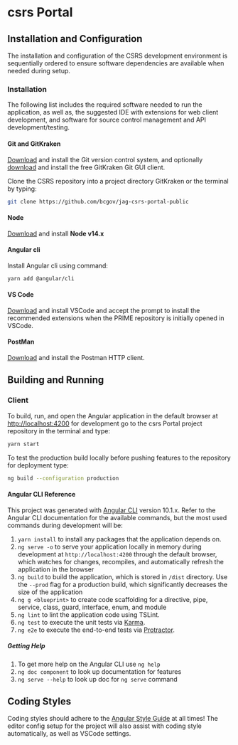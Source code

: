 # csrs Portal

## Installation and Configuration

The installation and configuration of the CSRS development environment is sequentially ordered to ensure software dependencies are available when needed during setup.

### Installation

The following list includes the required software needed to run the application, as well as, the suggested IDE with extensions for web client development, and software for source control management and API development/testing.

#### Git and GitKraken

[Download](https://git-scm.com/downloads) and install the Git version control system, and optionally [download](https://www.gitkraken.com) and install the free GitKraken Git GUI client.

Clone the CSRS repository into a project directory GitKraken or the terminal by typing:

```bash
git clone https://github.com/bcgov/jag-csrs-portal-public
```

#### Node

[Download](https://nodejs.org/en/) and install **Node v14.x**

#### Angular cli

Install Angular cli using command:

```bash
yarn add @angular/cli
```

#### VS Code

[Download](https://code.visualstudio.com/) and install VSCode and accept the prompt to install the recommended extensions when the PRIME repository is initially opened in VSCode.

#### PostMan

[Download](https://www.getpostman.com/apps) and install the Postman HTTP client.

## Building and Running

### Client

To build, run, and open the Angular application in the default browser at <http://localhost:4200> for development go to the csrs Portal project repository in the terminal and type:

```bash
yarn start
```

To test the production build locally before pushing features to the repository for deployment type:

```bash
ng build --configuration production
```

#### Angular CLI Reference

This project was generated with [Angular CLI](https://github.com/angular/angular-cli) version 10.1.x. Refer to the Angular CLI documentation for the available commands, but the most used commands during development will be:

1. `yarn install` to install any packages that the application depends on.
2. `ng serve -o` to serve your application locally in memory during development at `http://localhost:4200` through the default browser, which watches for changes, recompiles, and automatically refresh the application in the browser
3. `ng build` to build the application, which is stored in `/dist` directory. Use the `--prod` flag for a production build, which significantly decreases the size of the application
4. `ng g <blueprint>` to create code scaffolding for a directive, pipe, service, class, guard, interface, enum, and module
5. `ng lint` to lint the application code using TSLint.
6. `ng test` to execute the unit tests via [Karma](https://karma-runner.github.io).
7. `ng e2e` to execute the end-to-end tests via [Protractor](http://www.protractortest.org/).

##### Getting Help

1. To get more help on the Angular CLI use `ng help`
2. `ng doc component` to look up documentation for features
3. `ng serve --help` to look up doc for `ng serve` command

## Coding Styles

Coding styles should adhere to the [Angular Style Guide](https://angular.io/docs/ts/latest/guide/style-guide.html) at all times! The editor config setup for the project will also assist with coding style automatically, as well as VSCode settings.
